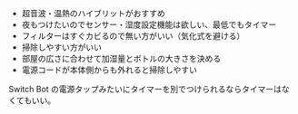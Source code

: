 - 超音波・温熱のハイブリットがおすすめ
- 夜もつけたいのでセンサー・湿度設定機能は欲しい、最低でもタイマー
- フィルターはすぐカビるので無い方がいい（気化式を避ける）
- 掃除しやすい方がいい
- 部屋の広さに合わせて加湿量とボトルの大きさを決める
- 電源コードが本体側からも外れると掃除しやすい

Switch Bot の電源タップみたいにタイマーを別でつけられるならタイマーはなくてもいい。
